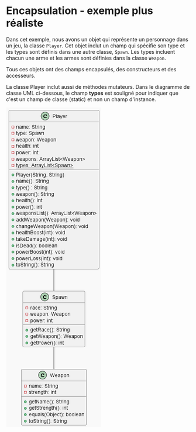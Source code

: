 # Encapsulation - exemple plus réaliste

Dans cet exemple, nous avons un objet qui représente un personnage dans un jeu, la classe `Player`. Cet objet inclut un champ qui spécifie son type et les types sont définis dans une autre classe, `Spawn`. Les types incluent chacun une arme et les armes sont définies dans la classe `Weapon`.

Tous ces objets ont des champs encapsulés, des constructeurs et des accesseurs.

La classe Player inclut aussi de méthodes mutateurs. Dans le diagramme de classe UML ci-dessous, le champ **types** est souligné pour indiquer que c'est un champ de classe (static) et non un champ d'instance.

![uml](player.png)
